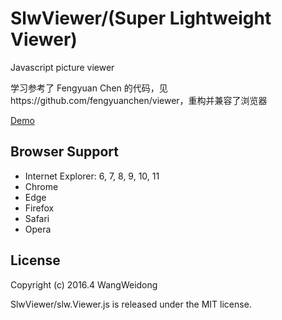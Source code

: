 # SlwViewer/(Super Lightweight Viewer)

Javascript picture viewer

学习参考了 Fengyuan Chen 的代码，见https://github.com/fengyuanchen/viewer，重构并兼容了浏览器

[Demo](https://wang-weidong.github.io/SlwViewer/demo/index.html "Demo")

## Browser Support ##
- Internet Explorer: 6, 7, 8, 9, 10, 11
- Chrome
- Edge
- Firefox
- Safari
- Opera

## License ##
Copyright (c) 2016.4 WangWeidong

SlwViewer/slw.Viewer.js is released under the MIT license.